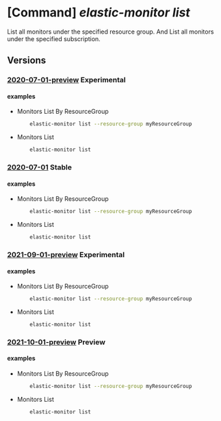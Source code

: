 # [Command] _elastic-monitor list_

List all monitors under the specified resource group. And List all monitors under the specified subscription.

## Versions

### [2020-07-01-preview](/Resources/mgmt-plane/L3N1YnNjcmlwdGlvbnMve30vcHJvdmlkZXJzL21pY3Jvc29mdC5lbGFzdGljL21vbml0b3Jz/2020-07-01-preview.xml) **Experimental**

<!-- mgmt-plane /subscriptions/{}/providers/microsoft.elastic/monitors 2020-07-01-preview -->
<!-- mgmt-plane /subscriptions/{}/resourcegroups/{}/providers/microsoft.elastic/monitors 2020-07-01-preview -->

#### examples

- Monitors List By ResourceGroup
    ```bash
        elastic-monitor list --resource-group myResourceGroup
    ```

- Monitors List
    ```bash
        elastic-monitor list
    ```

### [2020-07-01](/Resources/mgmt-plane/L3N1YnNjcmlwdGlvbnMve30vcHJvdmlkZXJzL21pY3Jvc29mdC5lbGFzdGljL21vbml0b3Jz/2020-07-01.xml) **Stable**

<!-- mgmt-plane /subscriptions/{}/providers/microsoft.elastic/monitors 2020-07-01 -->
<!-- mgmt-plane /subscriptions/{}/resourcegroups/{}/providers/microsoft.elastic/monitors 2020-07-01 -->

#### examples

- Monitors List By ResourceGroup
    ```bash
        elastic-monitor list --resource-group myResourceGroup
    ```

- Monitors List
    ```bash
        elastic-monitor list
    ```

### [2021-09-01-preview](/Resources/mgmt-plane/L3N1YnNjcmlwdGlvbnMve30vcHJvdmlkZXJzL21pY3Jvc29mdC5lbGFzdGljL21vbml0b3Jz/2021-09-01-preview.xml) **Experimental**

<!-- mgmt-plane /subscriptions/{}/providers/microsoft.elastic/monitors 2021-09-01-preview -->
<!-- mgmt-plane /subscriptions/{}/resourcegroups/{}/providers/microsoft.elastic/monitors 2021-09-01-preview -->

#### examples

- Monitors List By ResourceGroup
    ```bash
        elastic-monitor list --resource-group myResourceGroup
    ```

- Monitors List
    ```bash
        elastic-monitor list
    ```

### [2021-10-01-preview](/Resources/mgmt-plane/L3N1YnNjcmlwdGlvbnMve30vcHJvdmlkZXJzL21pY3Jvc29mdC5lbGFzdGljL21vbml0b3Jz/2021-10-01-preview.xml) **Preview**

<!-- mgmt-plane /subscriptions/{}/providers/microsoft.elastic/monitors 2021-10-01-preview -->
<!-- mgmt-plane /subscriptions/{}/resourcegroups/{}/providers/microsoft.elastic/monitors 2021-10-01-preview -->

#### examples

- Monitors List By ResourceGroup
    ```bash
        elastic-monitor list --resource-group myResourceGroup
    ```

- Monitors List
    ```bash
        elastic-monitor list
    ```
